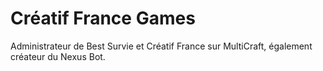# Créatif France Games

Administrateur de Best Survie et Créatif France sur MultiCraft, également créateur du Nexus Bot.
